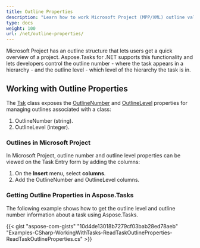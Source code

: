 ```yaml
---
title: Outline Properties
description: "Learn how to work Microsoft Project (MPP/XML) outline values using Aspose.Tasks for .NET."
type: docs
weight: 100
url: /net/outline-properties/
---
```


Microsoft Project has an outline structure that lets users get a quick overview of a project. Aspose.Tasks for .NET supports this functionality and lets developers control the outline number - where the task appears in a hierarchy - and the outline level - which level of the hierarchy the task is in.

## **Working with Outline Properties**
The [Tsk](https://apireference.aspose.com/tasks/net/aspose.tasks/tsk) class exposes the [OutlineNumber](https://apireference.aspose.com/tasks/net/aspose.tasks/tsk/fields/outlinenumber) and [OutlineLevel](https://apireference.aspose.com/tasks/net/aspose.tasks/tsk/fields/outlinelevel) properties for managing outlines associated with a class:

1. OutlineNumber (string).
2. OutlineLevel (integer).

### **Outlines in Microsoft Project**
In Microsoft Project, outline number and outline level properties can be viewed on the Task Entry form by adding the columns:

1. On the **Insert** menu, select **columns**.
2. Add the OutlineNumber and OutlineLevel columns.

### **Getting Outline Properties in Aspose.Tasks**
The following example shows how to get the outline level and outline number information about a task using Aspose.Tasks.

{{< gist "aspose-com-gists" "10d4de13018b7279cf03bab28ed78aeb" "Examples-CSharp-WorkingWithTasks-ReadTaskOutlineProperties-ReadTaskOutlineProperties.cs" >}}
